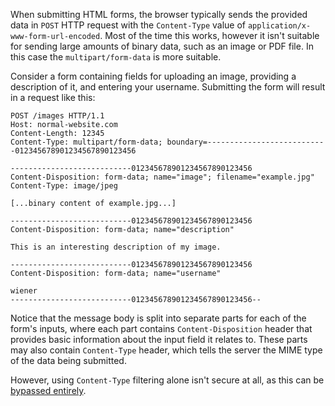 When submitting HTML forms, the browser typically sends the provided data in `POST` HTTP request with the `Content-Type` value of `application/x-www-form-url-encoded`. Most of the time this works, however it isn't suitable for sending large amounts of binary data, such as an image or PDF file. In this case the `multipart/form-data` is more suitable.

Consider a form containing fields for uploading an image, providing a description of it, and entering your username. Submitting the form will result in a request like this:
```http
POST /images HTTP/1.1
Host: normal-website.com
Content-Length: 12345
Content-Type: multipart/form-data; boundary=---------------------------012345678901234567890123456

---------------------------012345678901234567890123456
Content-Disposition: form-data; name="image"; filename="example.jpg"
Content-Type: image/jpeg

[...binary content of example.jpg...]

---------------------------012345678901234567890123456
Content-Disposition: form-data; name="description"

This is an interesting description of my image.

---------------------------012345678901234567890123456
Content-Disposition: form-data; name="username"

wiener
---------------------------012345678901234567890123456--
```
Notice that the message body is split into separate parts for each of the form's inputs, where each part contains `Content-Disposition` header that provides basic information about the input field it relates to. These parts may also contain `Content-Type` header, which tells the server the MIME type of the data being submitted.

However, using `Content-Type` filtering alone isn't secure at all, as this can be [bypassed entirely](obsidian://open?vault=security-notes&file=Offensive%20Security%2FWeb%20Application%20Security%2FServer-side%20Vulnerabilities%2FFile%20Upload%20Vulnerabilities%2FBypassing%20File%20Upload%20Filtering%2FClient-side%2FContent-Type%20Restriction%20Bypass).